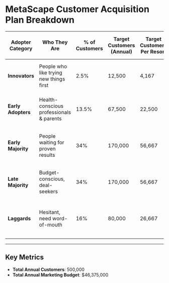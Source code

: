 # MetaScape Customer Acquisition Plan Breakdown

| **Adopter Category** | **Who They Are**                         | **% of Customers** | **Target Customers (Annual)** | **Target Customers Per Resort** | **Acquisition Cost Per Customer** | **Total Acquisition Cost (Annual)** | **Marketing Strategies**                                   |
|-----------------------|------------------------------------------|--------------------|------------------------------|---------------------------------|-----------------------------------|------------------------------------|----------------------------------------------------------|
| **Innovators**        | People who like trying new things first | 2.5%              | 12,500                      | 4,167                           | $200                              | $2,500,000                         | Influencer partnerships, VR app previews, immersive ads  |
| **Early Adopters**    | Health-conscious professionals & parents| 13.5%             | 67,500                      | 22,500                          | $150                              | $10,125,000                        | Email campaigns, social media ads, early-bird discounts  |
| **Early Majority**    | People waiting for proven results       | 34%               | 170,000                     | 56,667                          | $100                              | $17,000,000                         | Testimonials, alumni promotions, loyalty program outreach |
| **Late Majority**     | Budget-conscious, deal-seekers          | 34%               | 170,000                     | 56,667                          | $75                               | $12,750,000                         | Referral discounts, group booking deals, targeted ads    |
| **Laggards**          | Hesitant, need word-of-mouth            | 16%               | 80,000                      | 26,667                          | $50                               | $4,000,000                          | Word-of-mouth marketing, alumni endorsements, promotions |

---

## Key Metrics
- **Total Annual Customers**: 500,000
- **Total Annual Marketing Budget**: $46,375,000

